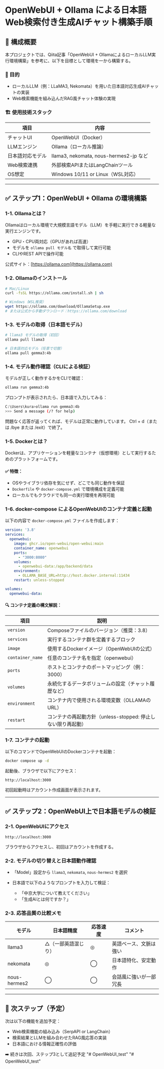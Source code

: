 # OpenWebUI + Ollama による日本語Web検索付き生成AIチャット構築手順

## 🧩 構成概要

本プロジェクトでは、Qiita記事「OpenWebUI + OllamaによるローカルLLM実行環境構築」を参考に、以下を目標として環境を一から構築する。

### 🎯 目的

* ローカルLLM（例：LLaMA3, Nekomata）を用いた日本語対応生成AIチャットの実装
* Web検索機能を組み込んだRAG風チャット体験の実現

### 🏗 使用技術スタック

| 項目       | 内容                                   |
| -------- | ------------------------------------ |
| チャットUI   | OpenWebUI（Docker）                    |
| LLMエンジン  | Ollama（ローカル推論）                       |
| 日本語対応モデル | llama3, nekomata, nous-hermes2-jp など |
| Web検索連携  | 外部検索APIまたはLangChainツール               |
| OS想定     | Windows 10/11 or Linux（WSL対応）        |

---

## ✅ ステップ1：OpenWebUI + Ollama の環境構築

### 1-1. Ollamaとは？

Ollamaはローカル環境で大規模言語モデル（LLM）を手軽に実行できる軽量な実行エンジンです。

* GPU・CPU両対応（GPUがあれば高速）
* モデルを `ollama pull モデル名` で取得して実行可能
* CLIやREST APIで操作可能

公式サイト：[https://ollama.com](https://ollama.com)

### 1-2. Ollamaのインストール

```bash
# Mac/Linux
curl -fsSL https://ollama.com/install.sh | sh

# Windows（WSL推奨）
wget https://ollama.com/download/OllamaSetup.exe
# または公式から手動ダウンロード：https://ollama.com/download
```

### 1-3. モデルの取得（日本語モデル）

```bash
# llama3 モデルの取得（初回）
ollama pull llama3

# 日本語対応モデル（任意で切替）
ollama pull gemma3:4b
```

### 1-4. モデル動作確認（CLIによる検証）

モデルが正しく動作するかをCLIで確認：

```bash
ollama run gemma3:4b
```

プロンプトが表示されたら、日本語で入力してみる：

```bash
C:\Users\kura>ollama run gemma3:4b
>>> Send a message (/? for help)
```

問題なく応答が返ってくれば、モデルは正常に動作しています。
Ctrl + d（または /bye または /exit）で終了。

### 1-5. Dockerとは？

Dockerは、アプリケーションを軽量なコンテナ（仮想環境）として実行するためのプラットフォームです。

#### ✅ 特徴：

* OSやライブラリ依存を気にせず、どこでも同じ動作を保証
* `Dockerfile` や `docker-compose.yml` で環境構成を定義可能
* ローカルでもクラウドでも同一の実行環境を再現可能

### 1-6. docker-compose によるOpenWebUIのコンテナ定義と起動

以下の内容で `docker-compose.yml` ファイルを作成します：

```yaml
version: '3.8'
services:
  openwebui:
    image: ghcr.io/open-webui/open-webui:main
    container_name: openwebui
    ports:
      - "3000:8080"
    volumes:
      - openwebui-data:/app/backend/data
    environment:
      - OLLAMA_BASE_URL=http://host.docker.internal:11434
    restart: unless-stopped

volumes:
  openwebui-data:
```

#### 🔍 コンテナ定義の構文解説：

| 項目               | 説明                                     |
| ---------------- | -------------------------------------- |
| `version`        | Composeファイルのバージョン（推奨：3.8）              |
| `services`       | 実行するコンテナ群を定義するブロック                     |
| `image`          | 使用するDockerイメージ（OpenWebUIの公式）           |
| `container_name` | 任意のコンテナ名を指定（openwebui）                 |
| `ports`          | ホストとコンテナのポートマッピング（例：3000）              |
| `volumes`        | 永続化するデータボリュームの設定（チャット履歴など）             |
| `environment`    | コンテナ内で使用される環境変数（OLLAMAのURL）            |
| `restart`        | コンテナの再起動方針（unless-stopped: 停止しない限り再起動） |

### 1-7. コンテナの起動

以下のコマンドでOpenWebUIのDockerコンテナを起動：

```bash
docker compose up -d
```

起動後、ブラウザで以下にアクセス：

```
http://localhost:3000
```

初回起動時はアカウント作成画面が表示されます。

---

## ✅ ステップ2：OpenWebUI上で日本語モデルの検証

### 2-1. OpenWebUIにアクセス

```
http://localhost:3000
```

ブラウザからアクセスし、初回はアカウントを作成する。

### 2-2. モデルの切り替えと日本語動作確認

* 「Model」設定から `llama3`, `nekomata`, `nous-hermes2` を選択
* 日本語で以下のようなプロンプトを入力して検証：

  * 「中京大学について教えてください」
  * 「生成AIとは何ですか？」

### 2-3. 応答品質の比較メモ

| モデル          | 日本語精度      | 応答速度 | コメント        |
| ------------ | ---------- | ---- | ----------- |
| llama3       | △（一部英語混じり） | ◎    | 英語ベース、文脈は強い |
| nekomata     | ◎          | ◯    | 日本語特化、安定動作  |
| nous-hermes2 | ◯          | ◯    | 会話風に強いが一部冗長 |

---

## 🚧 次ステップ（予定）

次は以下の機能を追加予定：

* Web検索機能の組み込み（SerpAPI or LangChain）
* 検索結果とLLMを組み合わせたRAG風応答の実装
* 日本語における情報正確性の評価

➡️ 続きは次回、ステップ3として追記予定
"# OpenWebUI_test" 
"# OpenWebUI_test" 
